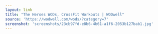 ```yaml
---
layout: link
title: "The Heroes WODs, CrossFit Workouts | WODwell"
source: 'https://wodwell.com/wods/?category=7'
screenshot: 'screenshots/23cb97fd-e8b6-4b61-a1f6-2053b127bab1.jpg'
---
```


